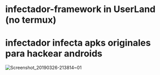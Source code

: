 # infectador-framework in UserLand (no termux)
# infectador infecta apks originales para hackear androids
![Screenshot_20190326-213814~01](https://user-images.githubusercontent.com/46208706/55048972-ccaafc00-500f-11e9-88c1-4b1f17e3bea2.png)


